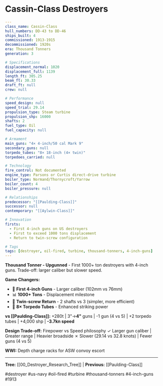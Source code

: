 # Cassin-Class Destroyers

```yaml
---
class_name: Cassin-Class
hull_numbers: DD-43 to DD-46
ships_built: 4
commissioned: 1913-1915
decommissioned: 1920s
era: Thousand Tonners
generation: 3

# Specifications
displacement_normal: 1020
displacement_full: 1139
length_ft: 305.25
beam_ft: 30.33
draft_ft: null
crew: null

# Performance
speed_design: null
speed_trial: 29.14
propulsion_type: Steam turbine
propulsion_shp: 16000
shafts: 2
fuel_type: Oil
fuel_capacity: null

# Armament
main_guns: "4× 4-inch/50 cal Mark 9"
secondary_guns: null
torpedo_tubes: "8× 18-inch (4× twin)"
torpedoes_carried: null

# Technology
fire_control: Not documented
engine_type: Parsons or Curtis direct-drive turbine
boiler_type: Normand/Thornycroft/Yarrow
boiler_count: 4
boiler_pressure: null

# Relationships
predecessor: "[[Paulding-Class]]"
successor: null
contemporary: "[[Aylwin-Class]]"

# Innovation
firsts:
  - First 4-inch guns on US destroyers
  - First to exceed 1000 tons displacement
  - Return to twin-screw configuration

# Tags
tags: [destroyer, oil-fired, turbine, thousand-tonners, 4-inch-guns]
---
```

**Thousand Tonner - Upgunned** - First 1000+ ton destroyers with 4-inch guns. Trade-off: larger caliber but slower speed.

**Game Changers:**
- 🎯 **First 4-inch Guns** - Larger caliber (102mm vs 76mm)
- 📊 **1000+ Tons** - Displacement milestone
- 🔧 **Twin-screw Return** - 2 shafts vs 3 (simpler, more efficient)
- 🚀 **8× Torpedo Tubes** - Enhanced striking power

**vs [[Paulding-Class]]:** +280t | 3"→**4"** guns | -1 gun (4 vs 5) | +2 torpedo tubes | +4,000 shp | **-3.7kn speed**

**Design Trade-off:** Firepower vs Speed philosophy
✓ Larger gun caliber | Greater range | Heavier broadside
✗ Slower (29.14 vs 32.8 knots) | Fewer guns (4 vs 5)

**WWI:** Depth charge racks for ASW convoy escort

---
**Tree:** [[00_Destroyer_Research_Tree]] | **Previous:** [[Paulding-Class]]

#destroyer #us-navy #oil-fired #turbine #thousand-tonners #4-inch-guns #1913
